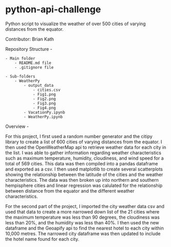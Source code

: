 # python-api-challenge
Python script to visualize the weather of over 500 cities of varying distances from the equator.

Contributor: Brian Kath

Repository Structure - 

	- Main folder
		- README.md file
		- .gitignore file

	- Sub-folders
		- WeatherPy
			- output_data
				- cities.csv
				- Fig1.png
				- Fig2.png
				- Fig3.png
				- Fig4.png
			- VacationPy.ipynb
			- WeatherPy.ipynb

Overview - 

For this project, I first used a random number generator and the citipy library to create a list of 600 cities of varying distances from the equator. I then used the OpenWeatherMap api to retrieve weather data for each city in the list. I was able to gather information regarding weather characteristics such as maximum temperature, humidity, cloudiness, and wind speed for a total of 569 cities. This data was then compiled into a pandas dataframe and exported as a csv. I then used matplotlib to create several scatterplots showing the relationship between the latitude of the cities and the weather characteristics. The data was then broken up into northern and southern hempisphere cities and linear regression was calulated for the relationship between distance from the equator and the different weather characteristics.

For the second part of the project, I imported the city weather data csv and used that data to create a more narrowed down list of the 21 cities where the maximum temperature was less than 90 degrees, the cloudiness was less than 20%, and the humidity was less than 40%. I then used the new dataframe and the Geoapify api to find the nearest hotel to each city within 10,000 metres. The narrowed city dataframe was then updated to include the hotel name found for each city.